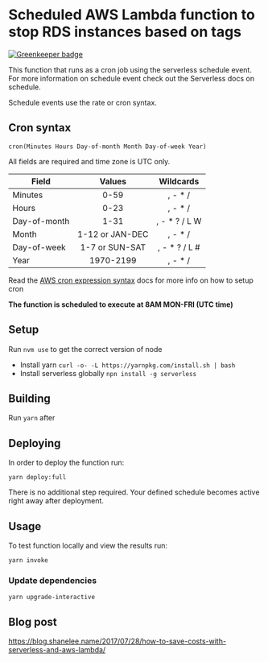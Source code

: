 

# Scheduled AWS Lambda function to stop RDS instances based on tags

[![Greenkeeper badge](https://badges.greenkeeper.io/shavo007/lambda-stop-rds.svg)](https://greenkeeper.io/)

This function that runs as a cron job using the serverless schedule event. For more information on schedule event check out the Serverless docs on schedule.

Schedule events use the rate or cron syntax.

## Cron syntax

```pseudo
cron(Minutes Hours Day-of-month Month Day-of-week Year)
```

All fields are required and time zone is UTC only.

| Field         | Values         | Wildcards     |
| ------------- |:--------------:|:-------------:|
| Minutes       | 0-59           | , - * /       |
| Hours         | 0-23           | , - * /       |
| Day-of-month  | 1-31           | , - * ? / L W |
| Month         | 1-12 or JAN-DEC| , - * /       |
| Day-of-week   | 1-7 or SUN-SAT | , - * ? / L # |
| Year          | 1970-2199      | , - * /       |

Read the [AWS cron expression syntax](http://docs.aws.amazon.com/lambda/latest/dg/tutorial-scheduled-events-schedule-expressions.html) docs for more info on how to setup cron


**The function is scheduled to execute at 8AM MON-FRI (UTC time)**

## Setup

Run `nvm use` to get the correct version of node

* Install yarn `curl -o- -L https://yarnpkg.com/install.sh | bash`
* Install serverless globally `npn install -g serverless`

## Building
Run `yarn` after

## Deploying

In order to deploy the function run:

`yarn deploy:full`

There is no additional step required. Your defined schedule becomes active right away after deployment.

## Usage

To test function locally and view the results run:

`yarn invoke`


### Update dependencies

`yarn upgrade-interactive`


## Blog post

https://blog.shanelee.name/2017/07/28/how-to-save-costs-with-serverless-and-aws-lambda/
